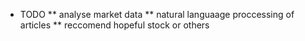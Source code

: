 * TODO
** analyse market data
** natural languaage proccessing of articles 
** reccomend hopeful stock or others

